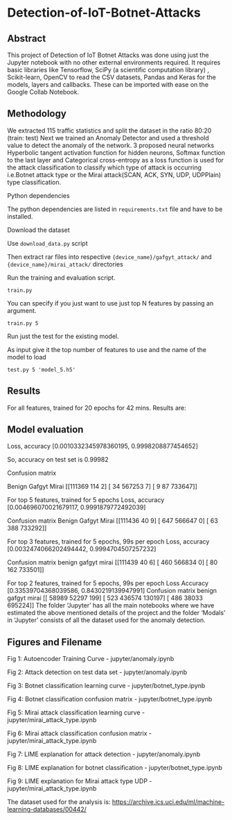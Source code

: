 # Detection-of-IoT-Botnet-Attacks

## Abstract

This project of Detection of IoT Botnet Attacks was done using just the Jupyter notebook with no other external environments required.
It requires basic libraries like Tensorflow, SciPy (a scientific computation library) , Scikit-learn, OpenCV to read the CSV datasets, Pandas and Keras for the models, layers and callbacks. These can be imported with ease on the  Google Collab Notebook.

## Methodology
We extracted 115 traffic statistics and split the dataset in the ratio 80:20 (train: test)
Next we trained an Anomaly Detector and used a threshold value to detect the anomaly of the network. 
3 proposed neural networks Hyperbolic tangent activation function for hidden neurons, Softmax function to the last layer and Categorical cross-entropy as a loss function is used for the attack classification to classify which type of attack is occurring i.e.Botnet attack type or the Mirai attack(SCAN, ACK, SYN, UDP, UDPPlain) type classification.

Python dependencies

The python dependencies are listed in `requirements.txt` file and have to be installed.

Download the dataset

Use `download_data.py` script

Then extract rar files into respective `{device_name}/gafgyt_attack/` and `{device_name}/mirai_attack/` directories

Run the training and evaluation script.

`train.py`

You can specify if you just want to use just top N features by passing an argument.

`train.py 5`

Run just the test for the existing model.

As input give it the top number of features to use and the name of the model to load

`test.py 5 'model_5.h5'`

## Results

For all features, trained for 20 epochs for 42 mins.
Results are:

## Model evaluation

Loss, accuracy
[0.0010332345978360195, 0.9998208877454652]

So, accuracy on test set is 0.99982

Confusion matrix

Benign     Gafgyt     Mirai
[[111369    114      2]
 [    34 567253      7]
 [     9     87 733647]]

For top 5 features, trained for 5 epochs
Loss, accuracy 
[0.004696070021679117, 0.9991879772492039]

Confusion matrix
Benign     Gafgyt     Mirai
[[111436     40      9]
 [   647 566647      0]
 [    63    388 733292]]

For top 3 features, trained for 5 epochs, 99s per epoch
Loss, accuracy 
[0.0032474066202494442, 0.9994704507257232]

Confusion matrix
benign  gafgyt  mirai
[[111439     40      6]
 [   460 566834      0]
 [    80    162 733501]]

For top 2 features, trained for 5 epochs, 99s per epoch
Loss                   Accuracy
[0.33539704368039586, 0.8430219139947991]
Confusion matrix
benign  gafgyt  mirai
[[ 58989  52297    199]
 [   523 436574 130197]
 [   486  38033 695224]]
The folder ‘Jupyter’ has all the main notebooks where we have estimated the above mentioned details of the project and the folder ‘Modals’ in ‘Jupyter’ consists of all the dataset used for the anomaly detection.

## Figures and Filename

Fig 1: Autoencoder Training Curve   -                    jupyter/anomaly.ipynb

Fig 2: Attack detection on test data set   -             jupyter/anomaly.ipynb

Fig 3: Botnet classification learning curve     -        jupyter/botnet_type.ipynb

Fig 4: Botnet classification confusion matrix     -      jupyter/botnet_type.ipynb

Fig 5: Mirai attack classification learning curve   -    jupyter/mirai_attack_type.ipynb

Fig 6: Mirai attack classification confusion matrix  -   jupyter/mirai_attack_type.ipynb

Fig 7: LIME explanation for attack detection     -       jupyter/anomaly.ipynb

Fig 8: LIME explanation for botnet classification   -    jupyter/botnet_type.ipynb

Fig 9: LIME explanation for Mirai attack type UDP   -    jupyter/mirai_attack_type.ipynb

The dataset used for the analysis is: https://archive.ics.uci.edu/ml/machine-learning-databases/00442/
